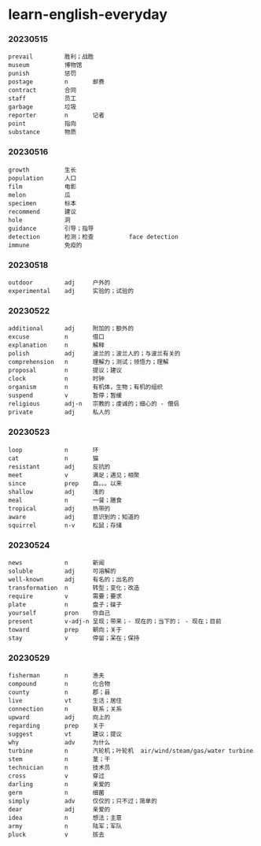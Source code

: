 # learn-english-everyday
### 20230515
    prevail         胜利；战胜
    museum          博物馆
    punish          惩罚
    postage         n       邮费
    contract        合同
    staff           员工
    garbage         垃圾
    reporter        n       记者
    point           指向
    substance       物质
### 20230516
    growth          生长
    population      人口
    film            电影
    melon           瓜
    specimen        标本
    recommend       建议
    hole            洞
    guidance        引导；指导
    detection       检测；检查          face detection
    immune          免疫的

### 20230518
    outdoor         adj     户外的
    experimental    adj     实验的；试验的
    

### 20230522
    additional      adj     附加的；额外的
    excuse          n       借口
    explanation     n       解释
    polish          adj     波兰的；波兰人的；与波兰有关的
    comprehension   n       理解力；测试；领悟力；理解
    proposal        n       提议；建议
    clock           n       时钟
    organism        n       有机体，生物；有机的组织
    suspend         v       暂停；暂缓
    religious       adj-n   宗教的；虔诚的；细心的 - 僧侣
    private         adj     私人的

### 20230523
    loop            n       环
    cat             n       猫
    resistant       adj     反抗的
    meet            v       满足；遇见；相聚
    since           prep    自。。。以来
    shallow         adj     浅的
    meal            n       一餐；膳食
    tropical        adj     热带的
    aware           adj     意识到的；知道的
    squirrel        n-v     松鼠；存储

### 20230524
    news            n       新闻
    soluble         adj     可溶解的
    well-known      adj     有名的；出名的
    transformation  n       转型；变化；改造
    require         v       需要；要求
    plate           n       盘子；碟子
    yourself        pron    你自己
    present         v-adj-n 呈现；带来；- 现在的；当下的； - 现在；目前
    toward          prep    朝向；关于
    stay            v       停留；呆在；保持
### 20230529
    fisherman       n       渔夫
    compound        n       化合物
    county          n       郡；县
    live            vt      生活；居住
    connection      n       联系；关系
    upward          adj     向上的
    regarding       prep    关于
    suggest         vt      建议；提议
    why             adv     为什么
    turbine         n       汽轮机；叶轮机  air/wind/steam/gas/water turbine
    stem            n       茎；干
    technician      n       技术员
    cross           v       穿过
    darling         n       亲爱的
    germ            n       细菌
    simply          adv     仅仅的；只不过；简单的
    dear            adj     亲爱的
    idea            n       想法；主意
    army            n       陆军；军队
    pluck           v       拔去